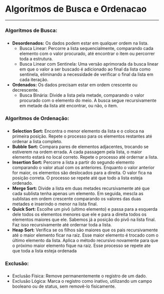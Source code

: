 # Algorítmos de Busca e Ordenacao
---

### Algorítmos de Busca: <h3>
- **Desordenados:** Os dados podem estar em qualquer ordem na lista.
  * Busca Linear: Percorre a lista sequencialmente, comparando cada elemento com o valor procurado, até encontrar o item ou percorrer toda a estrutura.
  * Busca Linear com Sentinela: Uma versão aprimorada da busca linear em que o valor a ser buscado é adicionado ao final da lista como sentinela, eliminando a necessidade de verificar o final da lista em cada iteração.
- **Ordenados:** Os dados precisam estar em ordem crescente ou decrescente.
  * Busca Binária: Divide a lista pela metade, comparando o valor procurado com o elemento do meio. A busca segue recursivamente em metade da lista até encontrar, ou não, o item.

### Algorítmos de Ordenação: <h3>
- **Selection Sort:** Encontra o menor elemento da lista e o coloca na primeira posição. Repete o processo para os elementos restantes até ordenar a lista completo.
- **Bubble Sort:** Compara pares de elementos adjacentes, trocando se estiverem na ordem errada. A cada passagem pela lista, o maior elemento estará no local correto. Repete o processo até ordernar a lista.
- **Insertion Sort:** Percorre a lista a partir do segundo elemento comparando o valor atual com os anteriores. Enquanto o valor anterior for maior, os elementos são deslocados para a direita. O valor fica na posição correta. O processo se repete até que todo a lista esteja ordenado.
- **Merge Sort:** Divide a lista em duas metades recursivamente até que cada sublista tenha apenas um elemento. Em seguida, mescla as sublistas em ordem crescente comparando os valores das duas metades e inserindo o menor na lista final.
- **Quick Sort:** Escolhe um pivô (ultimo elemento) e passa para a esquerda dele todos os elementos menores que ele e para a direita todos os elementos maiores que ele. Sabemos já a posição do pivô na lista final. Faz isso recursivamente até ordernar toda a lista.
- **Heap Sort:** Verifica se os filhos são maiores que os pais recursivamente até o maior elemento ficar na raiz. Esse maior elemento é trocado com o último elemento da lista. Aplica o método recursivo novamente para que o próximo maior elemento fique na raiz. Esse processo se repete ate que toda a lista esteja ordenada

### Exclusão: <h3>
- Exclusão Física: Remove permanentemente o registro de um dado.
- Exclusão Lógica: Marca o registro como inativo, utilizando um campo booleano ou de status, sem removê-lo fisicamente.
